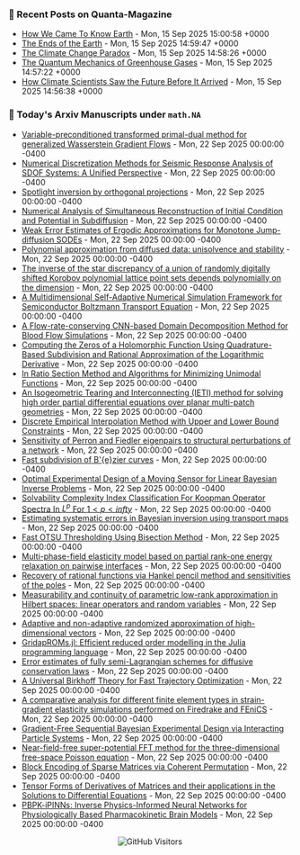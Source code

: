 ### 📝 Recent Posts on Quanta-Magazine
<!-- quanta starts -->
* <a href="https://www.quantamagazine.org/how-we-came-to-know-earth-20250915/">How We Came To Know Earth</a> - Mon, 15 Sep 2025 15:00:58 +0000
* <a href="https://www.quantamagazine.org/photos-capture-the-extreme-beautiful-work-of-climate-science-20250915/">The Ends of the Earth</a> - Mon, 15 Sep 2025 14:59:47 +0000
* <a href="https://www.quantamagazine.org/the-climate-change-paradox-20250915/">The Climate Change Paradox</a> - Mon, 15 Sep 2025 14:58:26 +0000
* <a href="https://www.quantamagazine.org/the-quantum-mechanics-of-greenhouse-gases-20250915/">The Quantum Mechanics of Greenhouse Gases</a> - Mon, 15 Sep 2025 14:57:22 +0000
* <a href="https://www.quantamagazine.org/how-climate-scientists-saw-the-future-before-it-arrived-20250915/">How Climate Scientists Saw the Future Before It Arrived</a> - Mon, 15 Sep 2025 14:56:38 +0000
<!-- quanta ends -->


### 📝 Today's Arxiv Manuscripts under ``math.NA``
<!-- arxiv-math-na starts -->
* <a href="https://arxiv.org/abs/2509.15385">Variable-preconditioned transformed primal-dual method for generalized Wasserstein Gradient Flows</a> - Mon, 22 Sep 2025 00:00:00 -0400
* <a href="https://arxiv.org/abs/2509.15474">Numerical Discretization Methods for Seismic Response Analysis of SDOF Systems: A Unified Perspective</a> - Mon, 22 Sep 2025 00:00:00 -0400
* <a href="https://arxiv.org/abs/2509.15512">Spotlight inversion by orthogonal projections</a> - Mon, 22 Sep 2025 00:00:00 -0400
* <a href="https://arxiv.org/abs/2509.15633">Numerical Analysis of Simultaneous Reconstruction of Initial Condition and Potential in Subdiffusion</a> - Mon, 22 Sep 2025 00:00:00 -0400
* <a href="https://arxiv.org/abs/2509.15698">Weak Error Estimates of Ergodic Approximations for Monotone Jump-diffusion SODEs</a> - Mon, 22 Sep 2025 00:00:00 -0400
* <a href="https://arxiv.org/abs/2509.15813">Polynomial approximation from diffused data: unisolvence and stability</a> - Mon, 22 Sep 2025 00:00:00 -0400
* <a href="https://arxiv.org/abs/2509.15877">The inverse of the star discrepancy of a union of randomly digitally shifted Korobov polynomial lattice point sets depends polynomially on the dimension</a> - Mon, 22 Sep 2025 00:00:00 -0400
* <a href="https://arxiv.org/abs/2509.15879">A Multidimensional Self-Adaptive Numerical Simulation Framework for Semiconductor Boltzmann Transport Equation</a> - Mon, 22 Sep 2025 00:00:00 -0400
* <a href="https://arxiv.org/abs/2509.15900">A Flow-rate-conserving CNN-based Domain Decomposition Method for Blood Flow Simulations</a> - Mon, 22 Sep 2025 00:00:00 -0400
* <a href="https://arxiv.org/abs/2509.15936">Computing the Zeros of a Holomorphic Function Using Quadrature-Based Subdivision and Rational Approximation of the Logarithmic Derivative</a> - Mon, 22 Sep 2025 00:00:00 -0400
* <a href="https://arxiv.org/abs/2509.15972">In Ratio Section Method and Algorithms for Minimizing Unimodal Functions</a> - Mon, 22 Sep 2025 00:00:00 -0400
* <a href="https://arxiv.org/abs/2509.15997">An Isogeometric Tearing and Interconnecting (IETI) method for solving high order partial differential equations over planar multi-patch geometries</a> - Mon, 22 Sep 2025 00:00:00 -0400
* <a href="https://arxiv.org/abs/2509.16018">Discrete Empirical Interpolation Method with Upper and Lower Bound Constraints</a> - Mon, 22 Sep 2025 00:00:00 -0400
* <a href="https://arxiv.org/abs/2509.16024">Sensitivity of Perron and Fiedler eigenpairs to structural perturbations of a network</a> - Mon, 22 Sep 2025 00:00:00 -0400
* <a href="https://arxiv.org/abs/2509.15691">Fast subdivision of B'{e}zier curves</a> - Mon, 22 Sep 2025 00:00:00 -0400
* <a href="https://arxiv.org/abs/2509.15961">Optimal Experimental Design of a Moving Sensor for Linear Bayesian Inverse Problems</a> - Mon, 22 Sep 2025 00:00:00 -0400
* <a href="https://arxiv.org/abs/2509.16016">Solvability Complexity Index Classification For Koopman Operator Spectra In $L^p$ For $1<p<infty$</a> - Mon, 22 Sep 2025 00:00:00 -0400
* <a href="https://arxiv.org/abs/2509.16116">Estimating systematic errors in Bayesian inversion using transport maps</a> - Mon, 22 Sep 2025 00:00:00 -0400
* <a href="https://arxiv.org/abs/2509.16179">Fast OTSU Thresholding Using Bisection Method</a> - Mon, 22 Sep 2025 00:00:00 -0400
* <a href="https://arxiv.org/abs/2304.02406">Multi-phase-field elasticity model based on partial rank-one energy relaxation on pairwise interfaces</a> - Mon, 22 Sep 2025 00:00:00 -0400
* <a href="https://arxiv.org/abs/2406.13192">Recovery of rational functions via Hankel pencil method and sensitivities of the poles</a> - Mon, 22 Sep 2025 00:00:00 -0400
* <a href="https://arxiv.org/abs/2409.09102">Measurability and continuity of parametric low-rank approximation in Hilbert spaces: linear operators and random variables</a> - Mon, 22 Sep 2025 00:00:00 -0400
* <a href="https://arxiv.org/abs/2410.23067">Adaptive and non-adaptive randomized approximation of high-dimensional vectors</a> - Mon, 22 Sep 2025 00:00:00 -0400
* <a href="https://arxiv.org/abs/2503.15994">GridapROMs.jl: Efficient reduced order modelling in the Julia programming language</a> - Mon, 22 Sep 2025 00:00:00 -0400
* <a href="https://arxiv.org/abs/2508.03455">Error estimates of fully semi-Lagrangian schemes for diffusive conservation laws</a> - Mon, 22 Sep 2025 00:00:00 -0400
* <a href="https://arxiv.org/abs/2308.01400">A Universal Birkhoff Theory for Fast Trajectory Optimization</a> - Mon, 22 Sep 2025 00:00:00 -0400
* <a href="https://arxiv.org/abs/2411.12043">A comparative analysis for different finite element types in strain-gradient elasticity simulations performed on Firedrake and FEniCS</a> - Mon, 22 Sep 2025 00:00:00 -0400
* <a href="https://arxiv.org/abs/2504.13320">Gradient-Free Sequential Bayesian Experimental Design via Interacting Particle Systems</a> - Mon, 22 Sep 2025 00:00:00 -0400
* <a href="https://arxiv.org/abs/2506.04489">Near-field-free super-potential FFT method for the three-dimensional free-space Poisson equation</a> - Mon, 22 Sep 2025 00:00:00 -0400
* <a href="https://arxiv.org/abs/2508.21667">Block Encoding of Sparse Matrices via Coherent Permutation</a> - Mon, 22 Sep 2025 00:00:00 -0400
* <a href="https://arxiv.org/abs/2509.08429">Tensor Forms of Derivatives of Matrices and their applications in the Solutions to Differential Equations</a> - Mon, 22 Sep 2025 00:00:00 -0400
* <a href="https://arxiv.org/abs/2509.12666">PBPK-iPINNs: Inverse Physics-Informed Neural Networks for Physiologically Based Pharmacokinetic Brain Models</a> - Mon, 22 Sep 2025 00:00:00 -0400
<!-- arxiv-math-na ends -->

<div align="center">
  
![GitHub Visitors](https://api.visitorbadge.io/api/visitors?path=https%3A%2F%2Fgithub.com%2Flowrank&label=profile%20views&labelColor=%231e1e2e&countColor=%23cba6f7)



</div>

